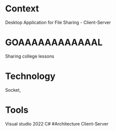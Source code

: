 # Context
Desktop Application for File Sharing - Client-Server
# GOAAAAAAAAAAAAL
Sharing college lessons
# Technology
Socket,
# Tools
Visual studio 2022
C#
#Architecture
Client-Server

